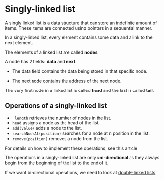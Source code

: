 # Singly-linked list

A singly linked list is a data structure that can store an indefinite amount of items. These items are connected using pointers in a sequential manner.

In a singly-linked list, every element contains some data and a link to the next element.

The elements of a linked list are called **nodes**.


A node has 2 fields: **data** and **next**.

* The data field contains the data being stored in that specific node.

* The next node contains the address of the next node.

The very first node in a linked list is called **head** and the last is called **tail**.


## Operations of a singly-linked list

* `_length` retrieves the number of nodes in the list.
* `head` assigns a node as the head of the list.
* `add(value)` adds a node to the list.
* `searchNodeAt(position)` searches for a node at n position in the list.
* `remove(position)` removes a node from the list.

For details on how to implement these operations, see [this article](https://code.tutsplus.com/articles/data-structures-with-javascript-singly-linked-list-and-doubly-linked-list--cms-23392)

The operations in a singly-linked list are only **uni-directional** as they always begin from the beginning of the list to the end of it.

If we want bi-directional operations, we need to look at [doubly-linked lists](doublyLinkedList.md)



